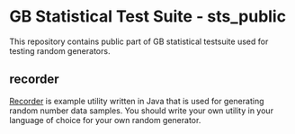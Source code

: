 # GB Statistical Test Suite - sts_public

This repository contains public part of GB statistical testsuite used for testing random generators.

## recorder ##
[Recorder](../blob/master/recorder/src/com/generalbytes/sts/recorder/RNGRecorder.java) is example utility written in Java that is used for generating random number data samples. You should write your own utility in your language of choice for your own random generator.
